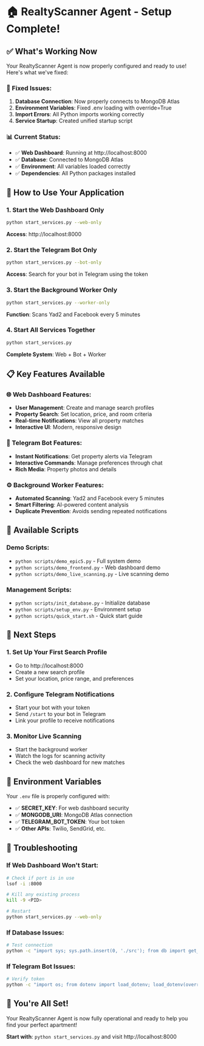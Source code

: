 # 🏠 RealtyScanner Agent - Setup Complete! 

## ✅ What's Working Now

Your RealtyScanner Agent is now properly configured and ready to use! Here's what we've fixed:

### 🔧 Fixed Issues:
1. **Database Connection**: Now properly connects to MongoDB Atlas
2. **Environment Variables**: Fixed .env loading with override=True
3. **Import Errors**: All Python imports working correctly
4. **Service Startup**: Created unified startup script

### 📊 Current Status:
- ✅ **Web Dashboard**: Running at http://localhost:8000
- ✅ **Database**: Connected to MongoDB Atlas
- ✅ **Environment**: All variables loaded correctly
- ✅ **Dependencies**: All Python packages installed

## 🚀 How to Use Your Application

### 1. Start the Web Dashboard Only
```bash
python start_services.py --web-only
```
**Access**: http://localhost:8000

### 2. Start the Telegram Bot Only
```bash
python start_services.py --bot-only
```
**Access**: Search for your bot in Telegram using the token

### 3. Start the Background Worker Only
```bash
python start_services.py --worker-only
```
**Function**: Scans Yad2 and Facebook every 5 minutes

### 4. Start All Services Together
```bash
python start_services.py
```
**Complete System**: Web + Bot + Worker

## 📋 Key Features Available

### 🌐 Web Dashboard Features:
- **User Management**: Create and manage search profiles
- **Property Search**: Set location, price, and room criteria
- **Real-time Notifications**: View all property matches
- **Interactive UI**: Modern, responsive design

### 🤖 Telegram Bot Features:
- **Instant Notifications**: Get property alerts via Telegram
- **Interactive Commands**: Manage preferences through chat
- **Rich Media**: Property photos and details

### ⚙️ Background Worker Features:
- **Automated Scanning**: Yad2 and Facebook every 5 minutes
- **Smart Filtering**: AI-powered content analysis
- **Duplicate Prevention**: Avoids sending repeated notifications

## 🔧 Available Scripts

### Demo Scripts:
- `python scripts/demo_epic5.py` - Full system demo
- `python scripts/demo_frontend.py` - Web dashboard demo
- `python scripts/demo_live_scanning.py` - Live scanning demo

### Management Scripts:
- `python scripts/init_database.py` - Initialize database
- `python scripts/setup_env.py` - Environment setup
- `python scripts/quick_start.sh` - Quick start guide

## 🎯 Next Steps

### 1. **Set Up Your First Search Profile**
   - Go to http://localhost:8000
   - Create a new search profile
   - Set your location, price range, and preferences

### 2. **Configure Telegram Notifications**
   - Start your bot with your token
   - Send `/start` to your bot in Telegram
   - Link your profile to receive notifications

### 3. **Monitor Live Scanning**
   - Start the background worker
   - Watch the logs for scanning activity
   - Check the web dashboard for new matches

## 📝 Environment Variables

Your `.env` file is properly configured with:
- ✅ **SECRET_KEY**: For web dashboard security
- ✅ **MONGODB_URI**: MongoDB Atlas connection
- ✅ **TELEGRAM_BOT_TOKEN**: Your bot token
- ✅ **Other APIs**: Twilio, SendGrid, etc.

## 🐛 Troubleshooting

### If Web Dashboard Won't Start:
```bash
# Check if port is in use
lsof -i :8000

# Kill any existing process
kill -9 <PID>

# Restart
python start_services.py --web-only
```

### If Database Issues:
```bash
# Test connection
python -c "import sys; sys.path.insert(0, './src'); from db import get_db; print('DB OK' if get_db().client else 'DB FAILED')"
```

### If Telegram Bot Issues:
```bash
# Verify token
python -c "import os; from dotenv import load_dotenv; load_dotenv(override=True); print('Token:', os.getenv('TELEGRAM_BOT_TOKEN'))"
```

## 🎉 You're All Set!

Your RealtyScanner Agent is now fully operational and ready to help you find your perfect apartment! 

**Start with**: `python start_services.py` and visit http://localhost:8000
